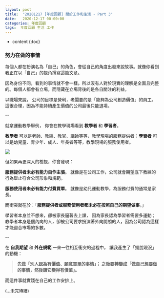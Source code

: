 ```yaml
---
layout: post
title:  "20201217 [年度回顧] 關於工作和生活 - Part 3"
date:   2020-12-17 00:00:00
categories: 年度回顧
tags:  年度回顧 生活 工作
---
```



* content
{:toc}


### 努力在做的事情
每個人都在扮演名為「自己」的角色，會從自己的角度出發來說故事。就像你看到我正在以「自己」的視角撰寫這篇文章。

因為身份不同，看到的事情就不會一樣。所以沒有人對於現實的理解是全面且完整的。每個人都會有立場，而隱藏在立場背後的是各自關注的利益。

以職場來說，
公司的目標是營利，老闆要的是「能夠為公司創造價值」的員工。這很合理，因為不能持續產生價值的公司最後只能退場。

--

就拿運動教學舉例，
你會在教學現場看到 **教學者** 和 **學習者**。

**教學者** 可以是老師、教練、教官、講師等等，教學現場的服務提供者；**學習者** 可以是幼兒童、青少年、成人、年長者等等，教學現場的服務使用者。

![](https://i.imgur.com/adKYtmj.jpg)

但如果再更深入的檢視，你會發現：

**服務提供者未必有能力自作主張**。
就像是在公司工作，公司就會期望底下教練的行為舉止符合公司形象和規範。

**服務使用者未必有能力付費買單**。
就像是幼兒運動教學，為服務付費的通常是家長。

而衝突就在於：「**服務提供者或服務使用者都未必在按照自己的期望做事**。」

學習者本身並不想來，卻被家長逼著去上課，
因為家長認為學習者需要多運動；
教學者本身是個內向的人，卻被公司要求扮演著外向開朗的人，因為公司認為這樣才能迎合市場的多數。


--


在 **自我期望** 和 **外在規範** 一來一往相互衝突的過程中，
讓我產生了「擺脫現況」的動機：

> **先做「別人認為有價值、願意買單的事情」；
> 之後要轉變成「做自己想要做的事情，然後讓它變得有價值」。**

而這件事就實踐在自己的工作安排上。

(...未完待續)
